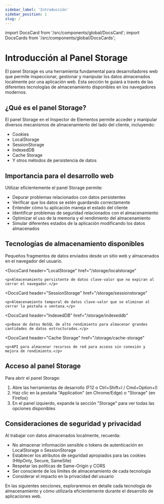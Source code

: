 ```yaml
---
sidebar_label: 'Introducción'
sidebar_position: 1
slug: /
---
```


import DocsCard from '/src/components/global/DocsCard';
import DocsCards from '/src/components/global/DocsCards';

# Introducción al Panel Storage

El panel Storage es una herramienta fundamental para desarrolladores web que permite inspeccionar, gestionar y manipular los datos almacenados localmente por una aplicación web. Esta sección te guiará a través de las diferentes tecnologías de almacenamiento disponibles en los navegadores modernos.

## ¿Qué es el panel Storage?

El panel Storage en el Inspector de Elementos permite acceder y manipular diversos mecanismos de almacenamiento del lado del cliente, incluyendo:

- Cookies
- LocalStorage
- SessionStorage
- IndexedDB
- Cache Storage
- Y otros métodos de persistencia de datos

## Importancia para el desarrollo web

Utilizar eficientemente el panel Storage permite:

- Depurar problemas relacionados con datos persistentes
- Verificar que los datos se estén guardando correctamente
- Entender cómo tu aplicación maneja el estado del cliente
- Identificar problemas de seguridad relacionados con el almacenamiento
- Optimizar el uso de la memoria y el rendimiento del almacenamiento
- Simular diferentes estados de la aplicación modificando los datos almacenados

## Tecnologías de almacenamiento disponibles

<DocsCards>
  <DocsCard
    header="Cookies"
    href="/storage/cookies"
  >
    <p>Pequeños fragmentos de datos enviados desde un sitio web y almacenados en el navegador del usuario.</p>
  </DocsCard>
  
  <DocsCard
    header="LocalStorage"
    href="/storage/localstorage"
  >
    <p>Almacenamiento persistente de datos clave-valor que no expiran al cerrar el navegador.</p>
  </DocsCard>
  
  <DocsCard
    header="SessionStorage"
    href="/storage/sessionstorage"
  >
    <p>Almacenamiento temporal de datos clave-valor que se eliminan al cerrar la pestaña o ventana.</p>
  </DocsCard>
  
  <DocsCard
    header="IndexedDB"
    href="/storage/indexeddb"
  >
    <p>Base de datos NoSQL de alto rendimiento para almacenar grandes cantidades de datos estructurados.</p>
  </DocsCard>

  <DocsCard
    header="Cache Storage"
    href="/storage/cache-storage"
  >
    <p>API para almacenar recursos de red para acceso sin conexión y mejora de rendimiento.</p>
  </DocsCard>
</DocsCards>

## Acceso al panel Storage

Para abrir el panel Storage:

1. Abre las herramientas de desarrollo (F12 o Ctrl+Shift+I / Cmd+Option+I)
2. Haz clic en la pestaña "Application" (en Chrome/Edge) o "Storage" (en Firefox)
3. En el panel izquierdo, expande la sección "Storage" para ver todas las opciones disponibles

## Consideraciones de seguridad y privacidad

Al trabajar con datos almacenados localmente, recuerda:

- No almacenar información sensible o tokens de autenticación en LocalStorage o SessionStorage
- Establecer los atributos de seguridad apropiados para las cookies (HttpOnly, Secure, SameSite)
- Respetar las políticas de Same-Origin y CORS
- Ser consciente de los límites de almacenamiento de cada tecnología
- Considerar el impacto en la privacidad del usuario

En las siguientes secciones, exploraremos en detalle cada tecnología de almacenamiento y cómo utilizarla eficientemente durante el desarrollo de aplicaciones web.